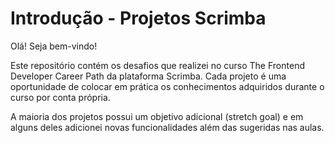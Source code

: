 
# Introdução - Projetos Scrimba





Olá! Seja bem-vindo!

Este repositório contém os desafios que realizei no curso The Frontend Developer Career Path da plataforma Scrimba. Cada projeto é uma oportunidade de colocar em prática os conhecimentos adquiridos durante o curso por conta própria.

A maioria dos projetos possui um objetivo adicional (stretch goal) e em alguns deles adicionei novas funcionalidades além das sugeridas nas aulas. 




